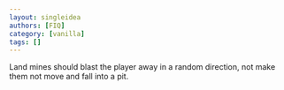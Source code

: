 ```yaml
---
layout: singleidea
authors: [FIQ]
category: [vanilla]
tags: []
---
```

Land mines should blast the player away in a random direction, not make them not move and fall into a pit.
